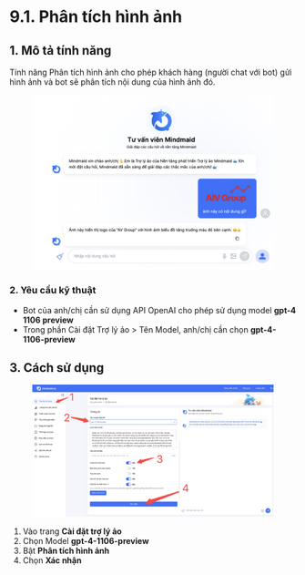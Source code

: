 # 9.1. Phân tích hình ảnh

## 1. Mô tả tính năng

Tính năng Phân tích hình ảnh cho phép khách hàng (người chat với bot) gửi hình ảnh và bot sẽ phân tích nội dung của hình ảnh đó.

<figure><img src="../../.gitbook/assets/image (1) (1) (1) (1) (1) (1).png" alt=""><figcaption></figcaption></figure>



### 2. Yêu cầu kỹ thuật

* Bot của anh/chị cần sử dụng API OpenAI cho phép sử dụng model **gpt-4 1106 preview**
* Trong phần Cài đặt Trợ lý ảo > Tên Model, anh/chị cần chọn **gpt-4-1106-preview**



## 3. Cách sử dụng

<figure><img src="../../.gitbook/assets/image (2) (1) (1) (1).png" alt=""><figcaption></figcaption></figure>

1. Vào trang **Cài đặt trợ lý ảo**
2. Chọn Model **gpt-4-1106-preview**
3. Bật **Phân tích hình ảnh**
4. Chọn **Xác nhận**
